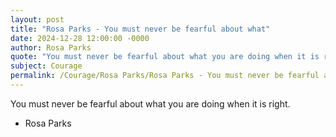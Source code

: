 ```yaml
---
layout: post
title: "Rosa Parks - You must never be fearful about what"
date: 2024-12-28 12:00:00 -0000
author: Rosa Parks
quote: "You must never be fearful about what you are doing when it is right."
subject: Courage
permalink: /Courage/Rosa Parks/Rosa Parks - You must never be fearful about what
---
```


You must never be fearful about what you are doing when it is right.

- Rosa Parks
